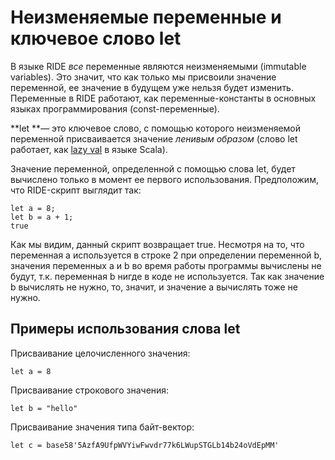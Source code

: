 # Неизменяемые переменные и ключевое слово let
В языке RIDE _все_ переменные являются неизменяемыми (immutable variables). Это значит, что как только мы присвоили значение переменной, ее значение в будущем уже нельзя будет изменить. Переменные в RIDE работают, как переменные-константы в основных языках программирования (const-переменные).

**let **— это ключевое слово, с помощью которого неизменяемой переменной присваивается значение _ленивым образом_ (слово let работает, как [lazy val](https://docs.scala-lang.org/sips/improved-lazy-val-initialization.html) в языке Scala). 

Значение переменной, определенной с помощью слова let, будет вычислено только в момент ее первого использования. Предположим, что RIDE-скрипт выглядит так:
```
let a = 8;
let b = a + 1;
true
```



Как мы видим, данный скрипт возвращает true. Несмотря на то, что переменная a используется в строке 2 при определении переменной b, значения переменных a и b во время работы программы вычислены не будут, т.к. переменная b нигде в коде не используется. Так как значение b вычислять не нужно, то, значит, и значение a вычислять тоже не нужно.

## Примеры использования слова let
Присваивание целочисленного значения:



```
let a = 8
```


Присваивание строкового значения:



```
let b = "hello"
```


Присваивание значения типа байт-вектор:



```
let c = base58'5AzfA9UfpWVYiwFwvdr77k6LWupSTGLb14b24oVdEpMM'
```

